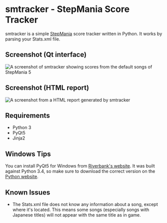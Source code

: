 smtracker - StepMania Score Tracker
=====

smtracker is a simple [StepMania][sm] score tracker written in Python.
It works by parsing your Stats.xml file.

Screenshot (Qt interface)
-----
![A screenshot of smtracker showing scores from the default songs of
StepMania 5](http://i.imgur.com/8vgRkx7.png)

Screenshot (HTML report)
-----
![A screenshot from a HTML report generated by smtracker](http://i.imgur.com/PWXrLNd.png)

Requirements
-----

* Python 3
* PyQt5
* Jinja2

Windows Tips
-----

You can install PyQt5 for Windows from [Riverbank's website][pyqt5].
It was built against Python 3.4, so make sure to download the correct
version on the [Python website][py3].

Known Issues
-----

* The Stats.xml file does not know any information about a song, except
where it's located. This means some songs (especially songs with
Japanese titles) will not appear with the same title as in game.

[sm]: http://www.stepmania.com/
[py3]: https://www.python.org/downloads/windows/
[pyqt5]: https://riverbankcomputing.com/software/pyqt/download5
